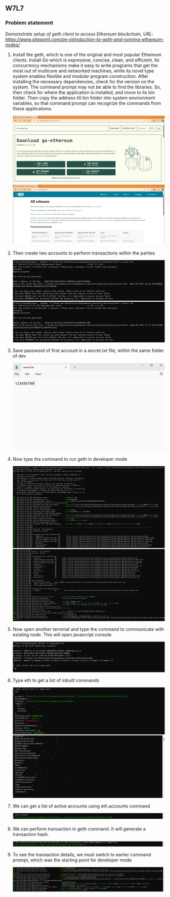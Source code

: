 ## W7L7
### Problem statement 
*Demonstrate setup of geth client to access Ethereum blockchain, URL: https://www.sitepoint.com/an-introduction-to-geth-and-running-ethereum-nodes/*

1. Install the geth, which is one of the original and most popular Ethereum clients. Install Go which is expressive, concise, clean, and efficient. Its concurrency mechanisms make it easy to write programs that get the most out of multicore and networked machines, while its novel type system enables flexible and modular program construction. After installing the necessary dependencies, check for the version on the system. The command prompt may not be able to find the libraries. So, then check for where the application is installed, and move to its bin folder. Then copy the address till bin folder into system environment variables, so that command prompt can recognize the commands from these applications.  <div align="center"> <img src="images/1.png"> </div> <div align="center"> <img src="images/2.png"> </div>

2. Then create two accounts to perform transactions within the parties <div align="center"> <img src="images/3.png"> </div> <div align="center"> <img src="images/4.png"> </div>

3. Save password of first account in a secret.txt file, within the same folder of dev <div align="center"> <img src="images/5.png"> </div>

4. Now type the command to run geth in developer mode <div align="center"> <img src="images/6.png"> </div> <div align="center"> <img src="images/7.png"> </div>

5. Now open another terminal and type the command to communicate with existing node. This will open javascript console. <div align="center"> <img src="images/8.png"> </div>

6. Type eth to get a list of inbuilt commands  <div align="center"> <img src="images/9.png"> </div> <div align="center"> <img src="images/10.png"> </div>

7. We can get a list of active accounts using eth.accounts command <div align="center"> <img src="images/11.png"> </div>

8. We can perform transaction in geth command. It will generate a transaction hash. <div align="center"> <img src="images/12.png"> </div>

9. To see the transaction details, we must switch to earlier command prompt, which was the starting point for developer mode <div align="center"> <img src="images/13.png"> </div>
